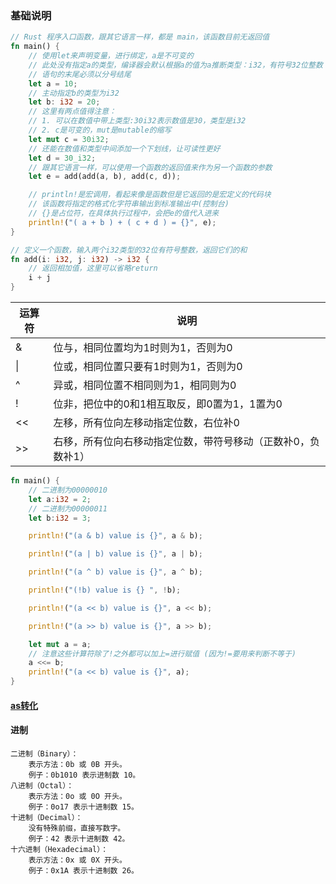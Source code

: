 ### 基础说明
```rust
// Rust 程序入口函数，跟其它语言一样，都是 main，该函数目前无返回值
fn main() {
    // 使用let来声明变量，进行绑定，a是不可变的
    // 此处没有指定a的类型，编译器会默认根据a的值为a推断类型：i32，有符号32位整数
    // 语句的末尾必须以分号结尾
    let a = 10;
    // 主动指定b的类型为i32
    let b: i32 = 20;
    // 这里有两点值得注意：
    // 1. 可以在数值中带上类型:30i32表示数值是30，类型是i32
    // 2. c是可变的，mut是mutable的缩写
    let mut c = 30i32;
    // 还能在数值和类型中间添加一个下划线，让可读性更好
    let d = 30_i32;
    // 跟其它语言一样，可以使用一个函数的返回值来作为另一个函数的参数
    let e = add(add(a, b), add(c, d));

    // println!是宏调用，看起来像是函数但是它返回的是宏定义的代码块
    // 该函数将指定的格式化字符串输出到标准输出中(控制台)
    // {}是占位符，在具体执行过程中，会把e的值代入进来
    println!("( a + b ) + ( c + d ) = {}", e);
}

// 定义一个函数，输入两个i32类型的32位有符号整数，返回它们的和
fn add(i: i32, j: i32) -> i32 {
    // 返回相加值，这里可以省略return
    i + j
}
```
| 运算符 | 说明                |
|--------|--------------------|
| &      | 位与，相同位置均为1时则为1，否则为0            |
| \|     | 位或，相同位置只要有1时则为1，否则为0            |
| ^      | 异或，相同位置不相同则为1，相同则为0            |
| !      | 位非，把位中的0和1相互取反，即0置为1，1置为0     |
| <<     | 左移，所有位向左移动指定位数，右位补0           |
| >>     | 右移，所有位向右移动指定位数，带符号移动（正数补0，负数补1）  |

```rust
fn main() {
    // 二进制为00000010
    let a:i32 = 2;
    // 二进制为00000011
    let b:i32 = 3;

    println!("(a & b) value is {}", a & b);

    println!("(a | b) value is {}", a | b);

    println!("(a ^ b) value is {}", a ^ b);

    println!("(!b) value is {} ", !b);

    println!("(a << b) value is {}", a << b);

    println!("(a >> b) value is {}", a >> b);

    let mut a = a;
    // 注意这些计算符除了!之外都可以加上=进行赋值 (因为!=要用来判断不等于)
    a <<= b;
    println!("(a << b) value is {}", a);
}
```
#### [as转化](https://course.rs/advance/into-types/converse.html)
#### 进制
    二进制（Binary）：
        表示方法：0b 或 0B 开头。
        例子：0b1010 表示进制数 10。
    八进制（Octal）：
        表示方法：0o 或 0O 开头。
        例子：0o17 表示十进制数 15。
    十进制（Decimal）：
        没有特殊前缀，直接写数字。
        例子：42 表示十进制数 42。
    十六进制（Hexadecimal）：
        表示方法：0x 或 0X 开头。
        例子：0x1A 表示十进制数 26。
